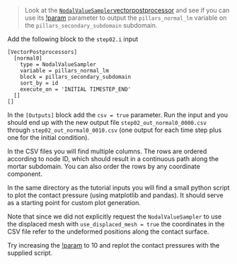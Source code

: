 > Look at the
> [`NodalValueSampler`](NodalValueSampler.md)[vectorpostprocessor](VectorPostprocessors/index.md)
> and see if you can use its
> [!param](/VectorPostprocessors/NodalValueSampler/block) parameter to output the
> `pillars_normal_lm` variable on the `pillars_secondary_subdomain` subdomain.

Add the following block to the `step02.i` input

```
[VectorPostprocessors]
  [normal0]
    type = NodalValueSampler
    variable = pillars_normal_lm
    block = pillars_secondary_subdomain
    sort_by = id
    execute_on = 'INITIAL TIMESTEP_END'
  []
[]
```

In the `[Outputs]` block add the `csv = true` parameter. Run the input and you
should end up with the new output file `step02_out_normal0_0000.csv` through
`step02_out_normal0_0010.csv` (one output for each time step plus one for the
initial condition).

In the CSV files you will find multiple columns. The rows are ordered according
to node ID, which should result in a continuous path along the mortar subdomain.
You can also order the rows by any coordinate component.

In the same directory as the tutorial inputs you will find a small python script
to plot the contact pressure (using matplotlib and pandas). It should serve as a
starting point for custom plot generation.

Note that since we did not explicitly request the `NodalValueSampler` to use the
displaced mesh with `use_displaced_mesh = true` the coordinates in the CSV file
refer to the undeformed positions along the contact surface.

Try increasing the [!param](/Executioner/Transient/end_time) to 10 and replot the
contact pressures with the supplied script.



